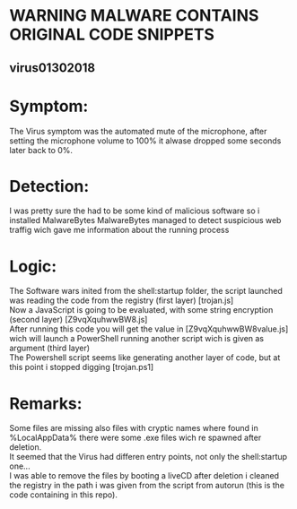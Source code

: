 # WARNING MALWARE CONTAINS ORIGINAL CODE SNIPPETS
## virus01302018

Symptom:
========
The Virus symptom was the automated mute of the microphone, after setting the microphone volume to 100% it alwase dropped some seconds later back to 0%.  

Detection:
==========
I was pretty sure the had to be some kind of malicious software so i installed MalwareBytes
MalwareBytes managed to detect suspicious web traffig wich gave me information about the running process

Logic:
======
The Software wars inited from the shell:startup folder, the script launched was reading the code from the registry (first layer) [trojan.js]  
Now a JavaScript is going to be evaluated, with some string encryption (second layer) [Z9vqXquhwwBW8.js]  
After running this code you will get the value in [Z9vqXquhwwBW8value.js] wich will launch a PowerShell running another script wich is given as argument (third layer)  
The Powershell script seems like generating another layer of code, but at this point i stopped digging [trojan.ps1]  

Remarks:
========
Some files are missing also files with cryptic names where found in %LocalAppData% there were some .exe files wich re spawned after deletion.  
It seemed that the Virus had differen entry points, not only the shell:startup one...  
I was able to remove the files by booting a liveCD after deletion i cleaned the registry in the path i was given from the script from autorun (this is the code containing in this repo).  

